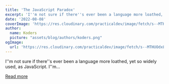 ```yaml
---
title: 'The JavaScript Paradox'
excerpt: 'I''m not sure if there''s ever been a language more loathed, yet so widely used, as JavaScript.  I''m...'
date: '2022-08-08'
coverImage: 'https://res.cloudinary.com/practicaldev/image/fetch/s--MTHUOdxL--/c_imagga_scale,f_auto,fl_progressive,h_420,q_auto,w_1000/https://dev-to-uploads.s3.amazonaws.com/uploads/articles/15ynnl6l8c1s2pau96m0.jpeg'
author:
  name: Koders
  picture: "assets/blog/authors/koders.png"
ogImage:
  url: 'https://res.cloudinary.com/practicaldev/image/fetch/s--MTHUOdxL--/c_imagga_scale,f_auto,fl_progressive,h_420,q_auto,w_1000/https://dev-to-uploads.s3.amazonaws.com/uploads/articles/15ynnl6l8c1s2pau96m0.jpeg'
---
```


I''m not sure if there''s ever been a language more loathed, yet so widely used, as JavaScript.  I''m...

[Read more](https://dev.to/this-is-learning/the-javascript-paradox-2njj)
